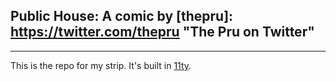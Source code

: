 ## Public House: A comic by [thepru]: https://twitter.com/thepru "The Pru on Twitter"

***

This is the repo for my strip. It's built in
[11ty](https://11ty.dev/).
